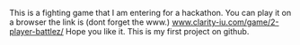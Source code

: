 This is a fighting game that I am entering for a hackathon. 
You can play it on a browser the link is (dont forget the www.) www.clarity-iu.com/game/2-player-battlez/
Hope you like it. 
This is my first project on github.
